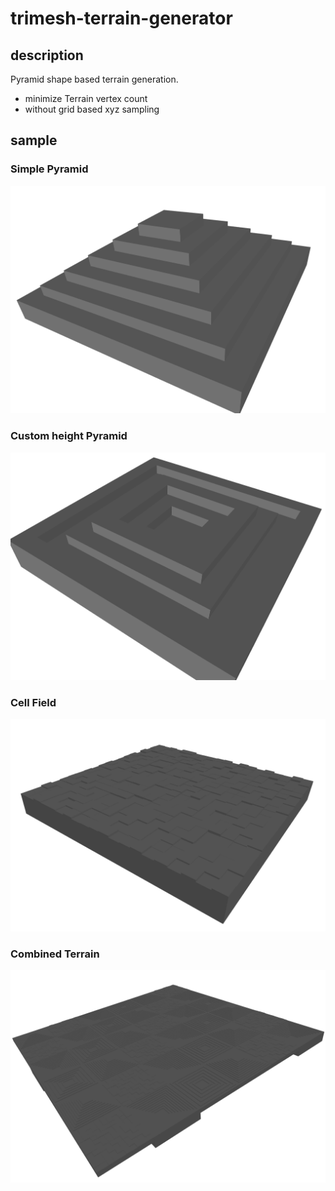 # trimesh-terrain-generator

## description

Pyramid shape based terrain generation.

- minimize Terrain vertex count
- without grid based xyz sampling

## sample

### Simple Pyramid

![image](./assets/pyramid_example.png)

### Custom height Pyramid

![image](./assets/pyramid_custom_example.png)

### Cell Field

![image](./assets/cell_example.png)

### Combined Terrain

![image](./assets/combined_example.png)

